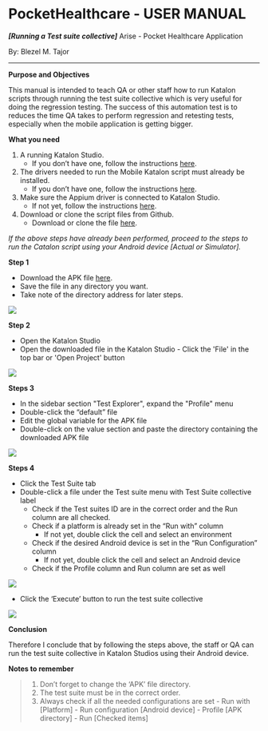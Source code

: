 

# PocketHealthcare -  USER MANUAL
***[Running a Test suite collective]***
Arise - Pocket Healthcare Application

By: Blezel M. Tajor

***

**Purpose and Objectives**

This manual is intended to teach QA or other staff how to run Katalon scripts through running the test suite collective which is very useful for doing the regression testing. The success of this automation test is to reduces the time QA takes to perform regression and retesting tests, especially when the mobile application is getting bigger.

**What you need**
1.  A running Katalon Studio.
	-  If you don’t have one, follow the instructions [here](https://docs.google.com/document/d/1uwmcY4wiUZ_7Ps3pfDd3K9vXUuAD3ZksJfLkAzOWHAg/edit?usp=sharing).
2.  The drivers needed to run the Mobile Katalon script must already be installed.
	- If you don’t have one, follow the instructions [here](https://docs.google.com/document/d/13kzKROCXNJRN_A2fccXcGbW8Uo6XfkN28ZAeBln_eY8/edit?usp=sharing).
4.  Make sure the Appium driver is connected to Katalon Studio.
	- If not yet, follow the instructions [here](https://docs.google.com/document/d/1JxV3l82AB0vQG1tInJn1IA0bkc5g1n-Q8U_s7e81JuM/edit?usp=sharing).
6.  Download or clone the script files from Github.
	- Download or clone the file [here](https://github.com/blessx/Pockethealthcare_Testing).

*If the above steps have already been performed, proceed to the steps to run the Catalon script using your Android device [Actual or Simulator].*

**Step 1**
-   Download the APK file [here](https://drive.google.com/drive/folders/1Z1MxlP4vH6UAnAnL5mZgYQPUEqoWWzME?usp=sharing).
-   Save the file in any directory you want.
-   Take note of the directory address for later steps.

![](https://gyazo.com/d7cc6b75851e569bb2b58f1846be5a04.gif)


**Step 2**
-   Open the Katalon Studio
-   Open the downloaded file in the Katalon Studio
		- Click the 'File' in the top bar or 'Open Project' button
		
![](https://i.gyazo.com/2d35117f71260748e2f4359c0bffe75f.gif)

**Steps 3**
-   In the sidebar section "Test Explorer", expand the "Profile" menu
-   Double-click the “default” file
-   Edit the global variable for the APK file
-   Double-click on the value section and paste the directory containing the downloaded APK file

![](https://i.gyazo.com/ab343030eede1b5471302c8b4129ad78.gif)

**Steps 4**
-   Click the Test Suite tab
-   Double-click a file under the Test suite menu with Test Suite collective label
	- Check if the Test suites ID are in the correct order and the Run column are all checked.
    -	Check if a platform is already set in the “Run with” column
		- If not yet, double click the cell and select an environment
    - Check if the desired Android device is set in the “Run Configuration” column
	    - If not yet, double click the cell and select an Android device
	- Check if the Profile column and Run column are set as well
	
![](https://i.gyazo.com/c6617594e215caa48665fcfda7fe4725.gif)

-   Click the ‘Execute’ button to run the test suite collective

![](https://i.gyazo.com/d4a695be5de2259579c0ddbb6e141c1c.gif)


**Conclusion**

Therefore I conclude that by following the steps above, the staff or QA can run the test suite collective in Katalon Studios using their Android device.

  
 **Notes to remember**
> 1.  Don’t forget to change the ‘APK’ file directory.
>2.  The test suite must be in the correct order.  
>3.  Always check if all the needed configurations are set
	- Run with [Platform]
    - Run configuration [Android device]
    - Profile [APK directory]
    - Run [Checked items]

